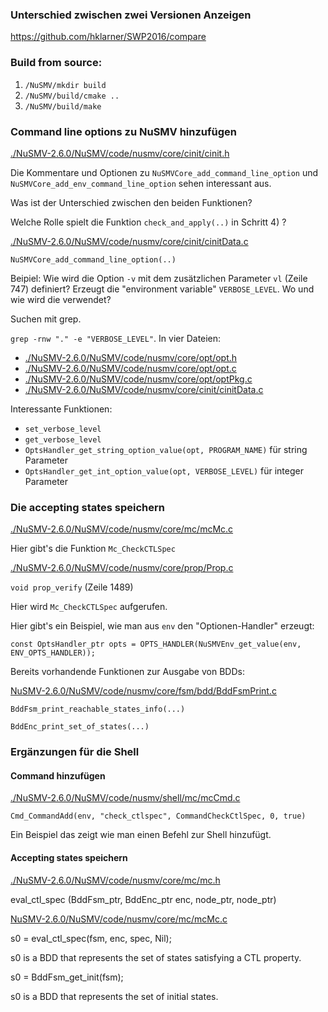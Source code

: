 
### Unterschied zwischen zwei Versionen Anzeigen

https://github.com/hklarner/SWP2016/compare


### Build from source:


1. `/NuSMV/mkdir build`
2. `/NuSMV/build/cmake ..`
3. `/NuSMV/build/make`

 
### Command line options zu NuSMV hinzufügen

[./NuSMV-2.6.0/NuSMV/code/nusmv/core/cinit/cinit.h](./NuSMV-2.6.0/NuSMV/code/nusmv/core/cinit/cinit.h)
  
Die Kommentare und Optionen zu `NuSMVCore_add_command_line_option` und `NuSMVCore_add_env_command_line_option` sehen interessant aus.
  
Was ist der Unterschied zwischen den beiden Funktionen?
  
Welche Rolle spielt die Funktion `check_and_apply(..)` in Schritt 4) ?
  
  
[./NuSMV-2.6.0/NuSMV/code/nusmv/core/cinit/cinitData.c](./NuSMV-2.6.0/NuSMV/code/nusmv/core/cinit/cinitData.c)
    
`NuSMVCore_add_command_line_option(..)`
  
  
Beipiel: Wie wird die Option `-v` mit dem zusätzlichen Parameter `vl` (Zeile 747) definiert?
Erzeugt die "environment variable" `VERBOSE_LEVEL`. Wo und wie wird die verwendet?

Suchen mit grep.

`grep -rnw "." -e "VERBOSE_LEVEL"`. In vier Dateien:

* [./NuSMV-2.6.0/NuSMV/code/nusmv/core/opt/opt.h](./NuSMV-2.6.0/NuSMV/code/nusmv/core/opt/opt.h)
* [./NuSMV-2.6.0/NuSMV/code/nusmv/core/opt/opt.c](./NuSMV-2.6.0/NuSMV/code/nusmv/core/opt/opt.c)
* [./NuSMV-2.6.0/NuSMV/code/nusmv/core/opt/optPkg.c](./NuSMV-2.6.0/NuSMV/code/nusmv/core/opt/optPkg.c)
* [./NuSMV-2.6.0/NuSMV/code/nusmv/core/cinit/cinitData.c](./NuSMV-2.6.0/NuSMV/code/nusmv/core/cinit/cinitData.c)


Interessante Funktionen:
* `set_verbose_level`
* `get_verbose_level`
* `OptsHandler_get_string_option_value(opt, PROGRAM_NAME)` für string Parameter
* `OptsHandler_get_int_option_value(opt, VERBOSE_LEVEL)` für integer Parameter


      
### Die accepting states speichern

[./NuSMV-2.6.0/NuSMV/code/nusmv/core/mc/mcMc.c](./NuSMV-2.6.0/NuSMV/code/nusmv/core/mc/mcMc.c)

Hier gibt's die Funktion `Mc_CheckCTLSpec`



[./NuSMV-2.6.0/NuSMV/code/nusmv/core/prop/Prop.c](./NuSMV-2.6.0/NuSMV/code/nusmv/core/prop/Prop.c)

`void prop_verify` (Zeile 1489)

Hier wird `Mc_CheckCTLSpec` aufgerufen.

Hier gibt's ein Beispiel, wie man aus `env` den "Optionen-Handler" erzeugt:

`const OptsHandler_ptr opts = OPTS_HANDLER(NuSMVEnv_get_value(env, ENV_OPTS_HANDLER));`



Bereits vorhandende Funktionen zur Ausgabe von BDDs:
 
[NuSMV-2.6.0/NuSMV/code/nusmv/core/fsm/bdd/BddFsmPrint.c](./NuSMV-2.6.0/NuSMV/code/nusmv/core/fsm/bdd/BddFsmPrint.c)

`BddFsm_print_reachable_states_info(...)`
                                        
`BddEnc_print_set_of_states(...)`




### Ergänzungen für die Shell
#### Command hinzufügen

[./NuSMV-2.6.0/NuSMV/code/nusmv/shell/mc/mcCmd.c](./NuSMV-2.6.0/NuSMV/code/nusmv/shell/mc/mcCmd.c)

`Cmd_CommandAdd(env, "check_ctlspec", CommandCheckCtlSpec, 0, true)`

Ein Beispiel das zeigt wie man einen Befehl zur Shell hinzufügt.





#### Accepting states speichern

[./NuSMV-2.6.0/NuSMV/code/nusmv/core/mc/mc.h](./NuSMV-2.6.0/NuSMV/code/nusmv/core/mc/mc.h)
      
eval_ctl_spec (BddFsm_ptr, BddEnc_ptr enc, node_ptr, node_ptr)

[NuSMV-2.6.0/NuSMV/code/nusmv/core/mc/mcMc.c](./NuSMV-2.6.0/NuSMV/code/nusmv/core/mc/mcMc.c)

s0 = eval_ctl_spec(fsm, enc, spec, Nil);
  
s0 is a BDD that represents the set of states satisfying a CTL property.


s0 = BddFsm_get_init(fsm);

s0 is a BDD that represents the set of initial states.











